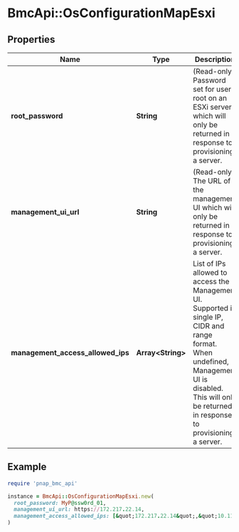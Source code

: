 # BmcApi::OsConfigurationMapEsxi

## Properties

| Name | Type | Description | Notes |
| ---- | ---- | ----------- | ----- |
| **root_password** | **String** | (Read-only) Password set for user root on an ESXi server which will only be returned in response to provisioning a server. | [optional][readonly] |
| **management_ui_url** | **String** | (Read-only) The URL of the management UI which will only be returned in response to provisioning a server. | [optional][readonly] |
| **management_access_allowed_ips** | **Array&lt;String&gt;** | List of IPs allowed to access the Management UI. Supported in single IP, CIDR and range format. When undefined, Management UI is disabled. This will only be returned in response to provisioning a server. | [optional] |

## Example

```ruby
require 'pnap_bmc_api'

instance = BmcApi::OsConfigurationMapEsxi.new(
  root_password: MyP@ssw0rd_01,
  management_ui_url: https://172.217.22.14,
  management_access_allowed_ips: [&quot;172.217.22.14&quot;,&quot;10.111.14.40/29&quot;,&quot;10.111.14.66 - 10.111.14.71&quot;]
)
```

